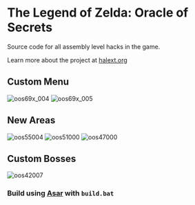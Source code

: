 # The Legend of Zelda: Oracle of Secrets

Source code for all assembly level hacks in the game.

Learn more about the project at [halext.org](https://halext.org/labs/Oracle)

## Custom Menu

![oos69x_004](https://user-images.githubusercontent.com/47263509/175392740-69b44931-298c-4000-b22d-5a2ebf76e1ad.png)
![oos69x_005](https://user-images.githubusercontent.com/47263509/175392746-263801e4-5353-4fb8-b5cf-2d2e7f1c0282.png)

## New Areas

![oos55004](https://user-images.githubusercontent.com/47263509/175396518-2aafb829-e5d7-46d2-9d61-35e643fbed8d.png)
![oos51000](https://user-images.githubusercontent.com/47263509/175396729-a2562187-11bb-4763-adb4-b47b9a2ef147.png)
![oos47000](https://user-images.githubusercontent.com/47263509/175396733-ceed0ccb-9956-4b3a-8fdc-fb6e81601304.png)

## Custom Bosses

![oos42007](https://user-images.githubusercontent.com/47263509/175396807-407bf237-4b06-46ce-b44f-dad92f7149c4.png)


### Build using [Asar](https://github.com/RPGHacker/asar) with `build.bat`
